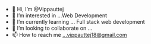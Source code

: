 - 👋 Hi, I’m @Vippauttej
- 👀 I’m interested in ...Web Development
- 🌱 I’m currently learning ... Full stack web development
- 💞️ I’m looking to collaborate on ...
- 📫 How to reach me ...vippauttej18@gmail.com

<!---
Vippauttej/Vippauttej is a ✨ special ✨ repository because its `README.md` (this file) appears on your GitHub profile.
You can click the Preview link to take a look at your changes.
--->
